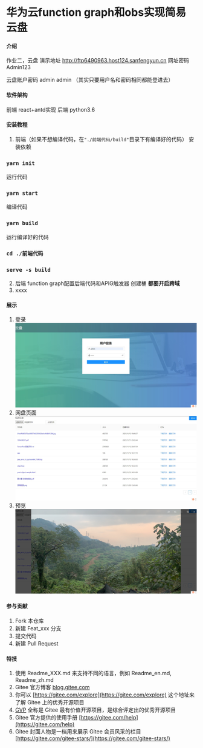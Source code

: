 # 华为云function graph和obs实现简易云盘

#### 介绍
作业二，云盘
演示地址 http://ftp6490963.host124.sanfengyun.cn
网址密码 Admin123

云盘账户密码 admin admin
（其实只要用户名和密码相同都能登进去）
#### 软件架构
前端 react+antd实现
后端 python3.6

#### 安装教程

1.  前端（如果不想编译代码，在`"./前端代码/build"`目录下有编译好的代码）
安装依赖
### `yarn init`
运行代码
### `yarn start`
编译代码
### `yarn build`
运行编译好的代码
### `cd ./前端代码`
### `serve -s build`

2.  后端
function graph配置后端代码和APIG触发器
创建桶
**都要开启跨域**
3.  xxxx

#### 展示

1.  登录
![登录](/result/登录.jpg "Magic Gardens")
2.  网盘页面
![网盘页面](/result/网盘页面.jpg "Magic Gardens")
3.  预览
![预览](/result/预览.png "Magic Gardens")


#### 参与贡献

1.  Fork 本仓库
2.  新建 Feat_xxx 分支
3.  提交代码
4.  新建 Pull Request


#### 特技

1.  使用 Readme\_XXX.md 来支持不同的语言，例如 Readme\_en.md, Readme\_zh.md
2.  Gitee 官方博客 [blog.gitee.com](https://blog.gitee.com)
3.  你可以 [https://gitee.com/explore](https://gitee.com/explore) 这个地址来了解 Gitee 上的优秀开源项目
4.  [GVP](https://gitee.com/gvp) 全称是 Gitee 最有价值开源项目，是综合评定出的优秀开源项目
5.  Gitee 官方提供的使用手册 [https://gitee.com/help](https://gitee.com/help)
6.  Gitee 封面人物是一档用来展示 Gitee 会员风采的栏目 [https://gitee.com/gitee-stars/](https://gitee.com/gitee-stars/)
